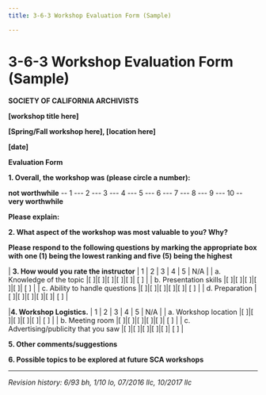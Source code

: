 ```yaml
---
title: 3-6-3 Workshop Evaluation Form (Sample)

---
```


# 3-6-3 Workshop Evaluation Form (Sample)

**SOCIETY OF CALIFORNIA ARCHIVISTS**

**[workshop title here]**

**[Spring/Fall workshop here], [location here]**

**[date]**

**Evaluation Form**

**1. Overall, the workshop was (please circle a number):**

**not worthwhile** -- 1 --- 2 --- 3 --- 4 --- 5 --- 6 --- 7 --- 8 --- 9 --- 10 -- **very worthwhile**

**Please explain:**

**2. What aspect of the workshop was most valuable to you? Why?**

**Please respond to the following questions by marking the appropriate box with one (1) being the lowest ranking and five (5) being the highest**

| **3. How would you rate the instructor** | 1 | 2 | 3 | 4 | 5 | N/A |
| a. Knowledge of the topic                |[ ]|[ ]|[ ]|[ ]|[ ]| [ ] | 
| b. Presentation skills                   |[ ]|[ ]|[ ]|[ ]|[ ]| [ ] | 
| c. Ability to handle questions           |[ ]|[ ]|[ ]|[ ]|[ ]| [ ] | 
| d. Preparation                           |[ ]|[ ]|[ ]|[ ]|[ ]| [ ] | 

|**4.	Workshop Logistics.**                | 1 | 2 | 3 | 4 | 5 | N/A |
| a. Workshop location                     |[ ]|[ ]|[ ]|[ ]|[ ]| [ ] | 
| b. Meeting room                          |[ ]|[ ]|[ ]|[ ]|[ ]| [ ] | 
| c. Advertising/publicity that you saw    |[ ]|[ ]|[ ]|[ ]|[ ]| [ ] | 

**5. Other comments/suggestions**

**6. Possible topics to be explored at future SCA workshops**

***

_Revision history: 6/93 bh, 1/10 lo, 07/2016 llc, 10/2017 llc_
